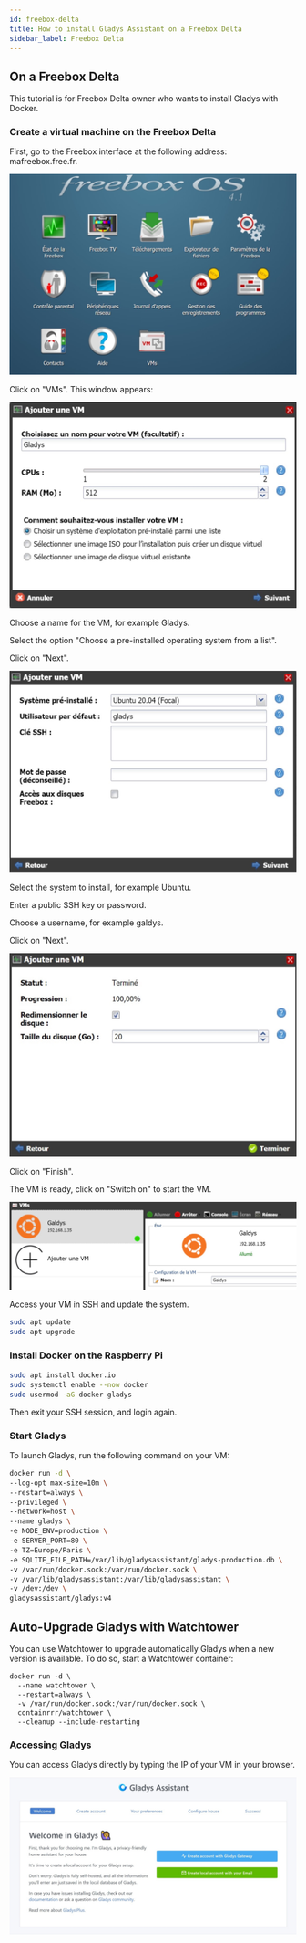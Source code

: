 ```yaml
---
id: freebox-delta
title: How to install Gladys Assistant on a Freebox Delta
sidebar_label: Freebox Delta
---
```


## On a Freebox Delta

This tutorial is for Freebox Delta owner who wants to install Gladys with Docker.

### Create a virtual machine on the Freebox Delta

First, go to the Freebox interface at the following address: mafreebox.free.fr.

![FreeboxOS](../../static/img/docs/en/installation/freebox-delta/freeboxos.jpg)

Click on "VMs". This window appears:

![Add a VM](../../static/img/docs/en/installation/freebox-delta/add-vm.jpg)

Choose a name for the VM, for example Gladys.

Select the option "Choose a pre-installed operating system from a list".

Click on "Next".

![Add a VM](../../static/img/docs/en/installation/freebox-delta/add-vm-2.jpg)

Select the system to install, for example Ubuntu.

Enter a public SSH key or password.

Choose a username, for example galdys.

Click on "Next".

![Add a VM](../../static/img/docs/en/installation/freebox-delta/add-vm-3.jpg)

Click on "Finish".

The VM is ready, click on "Switch on" to start the VM.

![Add a VM](../../static/img/docs/en/installation/freebox-delta/start-vm.jpg)

Access your VM in SSH and update the system.

```bash
sudo apt update
sudo apt upgrade
```

### Install Docker on the Raspberry Pi

```bash
sudo apt install docker.io
sudo systemctl enable --now docker
sudo usermod -aG docker gladys
```

Then exit your SSH session, and login again.

### Start Gladys

To launch Gladys, run the following command on your VM:

```bash
docker run -d \
--log-opt max-size=10m \
--restart=always \
--privileged \
--network=host \
--name gladys \
-e NODE_ENV=production \
-e SERVER_PORT=80 \
-e TZ=Europe/Paris \
-e SQLITE_FILE_PATH=/var/lib/gladysassistant/gladys-production.db \
-v /var/run/docker.sock:/var/run/docker.sock \
-v /var/lib/gladysassistant:/var/lib/gladysassistant \
-v /dev:/dev \
gladysassistant/gladys:v4
```

## Auto-Upgrade Gladys with Watchtower

You can use Watchtower to upgrade automatically Gladys when a new version is available. To do so, start a Watchtower container:

```
docker run -d \
  --name watchtower \
  --restart=always \
  -v /var/run/docker.sock:/var/run/docker.sock \
  containrrr/watchtower \
  --cleanup --include-restarting
```

### Accessing Gladys

You can access Gladys directly by typing the IP of your VM in your browser.

![Accessing Gladys](../../static/img/docs/en/installation/freebox-delta/freebox-vm-success.jpg)
